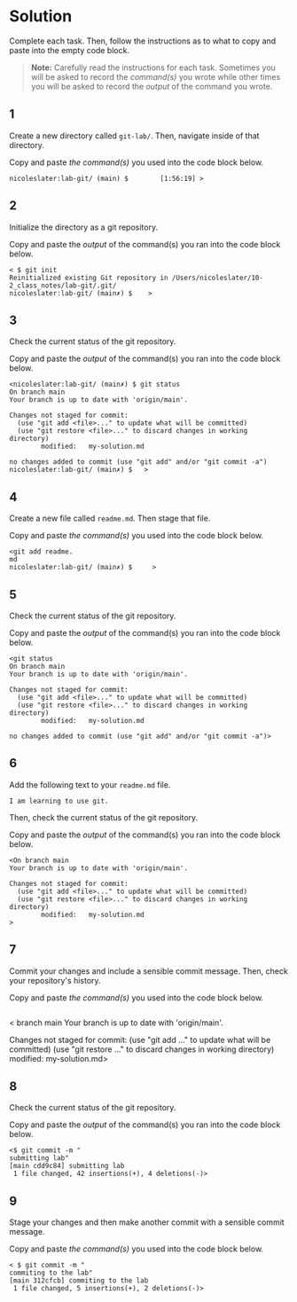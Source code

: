 # Solution

Complete each task. Then, follow the instructions as to what to copy and paste into the empty code block.

> **Note:** Carefully read the instructions for each task. Sometimes you will be asked to record the _command(s)_ you wrote while other times you will be asked to record the _output_ of the command you wrote.

## 1

Create a new directory called `git-lab/`. Then, navigate inside of that directory.

Copy and paste _the command(s)_ you used into the code block below.

```< nicoleslater:lab-git/ (main) $ mkdir git lab
nicoleslater:lab-git/ (main) $        [1:56:19] >
```

## 2

Initialize the directory as a git repository.

Copy and paste the _output_ of the command(s) you ran into the code block below.

```
< $ git init
Reinitialized existing Git repository in /Users/nicoleslater/10-2_class_notes/lab-git/.git/
nicoleslater:lab-git/ (main✗) $    >
```

## 3

Check the current status of the git repository.

Copy and paste the _output_ of the command(s) you ran into the code block below.

```
<nicoleslater:lab-git/ (main✗) $ git status
On branch main
Your branch is up to date with 'origin/main'.

Changes not staged for commit:
  (use "git add <file>..." to update what will be committed)
  (use "git restore <file>..." to discard changes in working directory)
        modified:   my-solution.md

no changes added to commit (use "git add" and/or "git commit -a")
nicoleslater:lab-git/ (main✗) $   >
```

## 4

Create a new file called `readme.md`. Then stage that file.

Copy and paste _the command(s)_ you used into the code block below.

```
<git add readme.
md
nicoleslater:lab-git/ (main✗) $     >
```

## 5

Check the current status of the git repository.

Copy and paste the _output_ of the command(s) you ran into the code block below.

```
<git status
On branch main
Your branch is up to date with 'origin/main'.

Changes not staged for commit:
  (use "git add <file>..." to update what will be committed)
  (use "git restore <file>..." to discard changes in working directory)
        modified:   my-solution.md

no changes added to commit (use "git add" and/or "git commit -a")>

```

## 6

Add the following text to your `readme.md` file.

```
I am learning to use git.
```

Then, check the current status of the git repository.

Copy and paste the _output_ of the command(s) you ran into the code block below.

```
<On branch main
Your branch is up to date with 'origin/main'.

Changes not staged for commit:
  (use "git add <file>..." to update what will be committed)
  (use "git restore <file>..." to discard changes in working directory)
        modified:   my-solution.md
>
```

## 7

Commit your changes and include a sensible commit message. Then, check your repository's history.

Copy and paste _the command(s)_ you used into the code block below.

```

```
< branch main
Your branch is up to date with 'origin/main'.

Changes not staged for commit:
  (use "git add <file>..." to update what will be committed)
  (use "git restore <file>..." to discard changes in working directory)
        modified:   my-solution.md>

## 8

Check the current status of the git repository.

Copy and paste the _output_ of the command(s) you ran into the code block below.

```
<$ git commit -m "
submitting lab"
[main cdd9c84] submitting lab
 1 file changed, 42 insertions(+), 4 deletions(-)>
```

## 9

Stage your changes and then make another commit with a sensible commit message.

Copy and paste _the command(s)_ you used into the code block below.

```
< $ git commit -m "
commiting to the lab"
[main 312cfcb] commiting to the lab
 1 file changed, 5 insertions(+), 2 deletions(-)>
```
